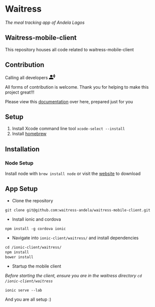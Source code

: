 # Waitress
_The meal tracking app of Andela Lagos_

## Waitress-mobile-client
This repository houses all code related to waitress-mobile-client

## Contribution
Calling all developers ![call](markdown_imgs/call.png)

All forms of contribution is welcome. Thank you for helping to make this project great!!!

Please view this [documentation](https://docs.google.com/a/andela.co/document/d/1xiDfPL-JTebwav6jdW30SzwwnDNZmajJVZhpU6h4kxg/edit?usp=sharing) over here, prepared just for you

## Setup
1. Install Xcode command line tool `xcode-select --install`
2. Install [homebrew](http://brew.sh/)

## Installation

### Node Setup
Install node with `brew install node` or visit the [website](https://nodejs.org/en/download/) to download

## App Setup
* Clone the repository
```
git clone git@github.com:waitress-andela/waitress-mobile-client.git
```
* Install ionic and cordova
```
npm install -g cordova ionic
```
* Navigate into `ionic-client/waitress/` and install dependencies
```
cd /ionic-client/waitress/
npm install
bower install
```
* Startup the mobile client

_Before starting the client, ensure you are in the waitress directory `cd /ionic-client/waitress`_
```
ionic serve --lab
```

And you are all setup :)
